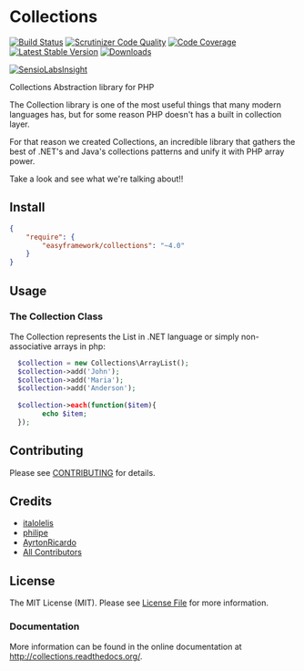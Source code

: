 # Collections

[![Build Status](https://travis-ci.org/italolelis/collections.svg?style=flat-square)](https://travis-ci.org/italolelis/collections)
[![Scrutinizer Code Quality](http://img.shields.io/scrutinizer/g/italolelis/collections.svg?style=flat-square)](https://scrutinizer-ci.com/g/italolelis/collections/)
[![Code Coverage](http://img.shields.io/scrutinizer/coverage/g/italolelis/collections.svg?style=flat-square)](https://scrutinizer-ci.com/g/italolelis/collections/)
[![Latest Stable Version](http://img.shields.io/packagist/v/easyframework/collections.svg?style=flat-square)](https://packagist.org/packages/easyframework/collections)
[![Downloads](https://img.shields.io/packagist/dt/easyframework/collections.svg?style=flat-square)](https://packagist.org/packages/easyframework/collections)

[![SensioLabsInsight](https://insight.sensiolabs.com/projects/1f67b9bd-f120-43d5-9f02-f73aa6132d86/small.png)](https://insight.sensiolabs.com/projects/1f67b9bd-f120-43d5-9f02-f73aa6132d86)

Collections Abstraction library for PHP

The Collection library is one of the most useful things that many modern languages has, but for some reason PHP doesn't has a built in collection layer.

For that reason we created Collections, an incredible library that gathers the best of .NET's and Java's collections patterns and
unify it with PHP array power.

Take a look and see what we're talking about!!

## Install

``` json
{
    "require": {
        "easyframework/collections": "~4.0"
    }
}
```

## Usage

### The Collection Class

The Collection represents the List in .NET language or simply non-associative arrays in php:

```php
  $collection = new Collections\ArrayList();
  $collection->add('John');
  $collection->add('Maria');
  $collection->add('Anderson');
  
  $collection->each(function($item){
        echo $item;
  });

```    

## Contributing

Please see [CONTRIBUTING](https://github.com/LellysInformatica/collections/blob/master/CONTRIBUTING.md) for details.

## Credits

- [italolelis](https://github.com/italolelis)
- [philipe](https://github.com/philipe)
- [AyrtonRicardo](https://github.com/AyrtonRicardo)
- [All Contributors](https://github.com/LellysInformatica/collections/contributors)

## License

The MIT License (MIT). Please see [License File](https://github.com/LellysInformatica/collections/blob/master/LICENSE) for more information.

### Documentation

More information can be found in the online documentation at
http://collections.readthedocs.org/.